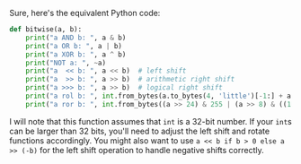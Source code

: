 Sure, here's the equivalent Python code:

```python
def bitwise(a, b):
    print("a AND b: ", a & b)
    print("a OR b: ", a | b)
    print("a XOR b: ", a ^ b)
    print("NOT a: ", ~a)
    print("a  << b: ", a << b)  # left shift
    print("a  >> b: ", a >> b)  # arithmetic right shift
    print("a >>> b: ", a >> b)  # logical right shift
    print("a rol b: ", int.from_bytes(a.to_bytes(4, 'little')[-1:] + a.to_bytes(3, 'big')[0:-1], byteorder='big', signed=True))  #rotate left
    print("a ror b: ", int.from_bytes((a >> 24) & 255 | (a >> 8) & ((1 << 24) - 1), byteorder='big', signed=True))  #rotate right
```
I will note that this function assumes that `int` is a 32-bit number. If your `int`s can be larger than 32 bits, you'll need to adjust the left shift and rotate functions accordingly. You might also want to use `a << b if b > 0 else a >> (-b)` for the left shift operation to handle negative shifts correctly.
